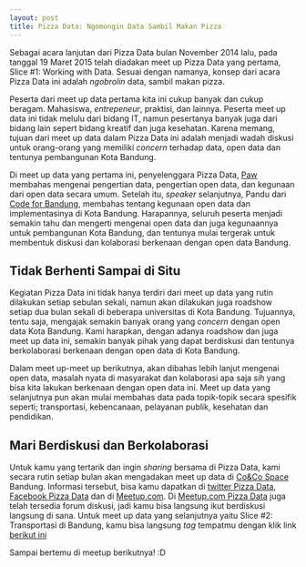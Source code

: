 ```yaml
---
layout: post
title: Pizza Data: Ngomongin Data Sambil Makan Pizza
---
```


Sebagai acara lanjutan dari Pizza Data bulan November 2014 lalu, pada tanggal 19 Maret 2015 telah diadakan meet up Pizza Data yang pertama, Slice #1: Working with Data. Sesuai dengan namanya, konsep dari acara Pizza Data ini adalah *ngobrolin* data, sambil makan pizza.

Peserta dari meet up data pertama kita ini cukup banyak dan cukup beragam. Mahasiswa, *entrepeneur*, praktisi, dan lainnya. Peserta meet up data ini tidak melulu dari bidang IT, namun pesertanya banyak juga dari bidang lain sepert bidang kreatif dan juga kesehatan. Karena memang, tujuan dari meet up data dalam Pizza Data ini adalah menjadi wadah diskusi untuk orang-orang yang memiliki *concern* terhadap data, open data dan tentunya pembangunan Kota Bandung.

Di meet up data yang pertama ini, penyelenggara Pizza Data, [Paw](https://twitter.com/praw) membahas mengenai pengertian data, pengertian open data, dan kegunaan dari open data secara umum. Setelah itu, *speaker* selanjutnya, Pandu dari [Code for Bandung](http://codeforbandung.org), membahas tentang kegunaan open data dan implementasinya di Kota Bandung. Harapannya, seluruh peserta menjadi semakin tahu dan mengerti mengenai open data dan juga kegunaannya untuk pembangunan Kota Bandung, dan tentunya mulai tergerak untuk membentuk diskusi dan kolaborasi berkenaan dengan open data Bandung.

Tidak Berhenti Sampai di Situ
----

Kegiatan Pizza Data ini tidak hanya terdiri dari meet up data yang rutin dilakukan setiap sebulan sekali, namun akan dilakukan juga roadshow setiap dua bulan sekali di beberapa universitas di Kota Bandung. Tujuannya, tentu saja, mengajak semakin banyak orang yang *concern* dengan open data Kota Bandung. Kami harapkan, dengan adanya roadshow dan juga meet up data ini, semakin banyak pihak yang dapat berdiskusi dan tentunya berkolaborasi berkenaan dengan open data di Kota Bandung.

Dalam meet up-meet up berikutnya, akan dibahas lebih lanjut mengenai open data, masalah nyata di masyarakat dan kolaborasi apa saja *sih* yang bisa kita lakukan berkenaan dengan open data ini. Meet up data yang selanjutnya pun akan mulai membahas data pada topik-topik secara spesifik seperti; transportasi, kebencanaan, pelayanan publik, kesehatan dan pendidikan.

Mari Berdiskusi dan Berkolaborasi
----

Untuk kamu yang tertarik dan ingin *sharing* bersama di Pizza Data, kami secara rutin setiap bulan akan mengadakan meet up data di [Co&Co Space](twitter.com/COnCO_space) Bandung. Informasi tersebut, bisa kamu dapatkan di [twitter Pizza Data](https://twitter.com/pizzadata), [Facebook Pizza Data](https://www.facebook.com/pizzadata?ref=bookmarks) dan di [Meetup.com](http://www.meetup.com/Pizza-Data). Di [Meetup.com Pizza Data](http://www.meetup.com/Pizza-Data) juga telah tersedia forum diskusi, jadi kamu bisa langsung ikut berdiskusi langsung di sana. Untuk meet up data yang selanjutnya yaitu Slice #2: Transportasi di Bandung, kamu bisa langsung *tag* tempatmu dengan klik link [berikut ini](www.meetup.com/Pizza-Data/events/221298273/)

Sampai bertemu di meetup berikutnya! :D
